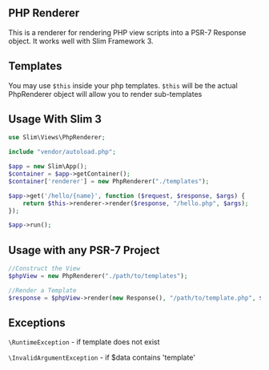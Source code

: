 ## PHP Renderer

This is a renderer for rendering PHP view scripts into a PSR-7 Response object. It works well with Slim Framework 3.

## Templates
You may use `$this` inside your php templates. `$this` will be the actual PhpRenderer object will allow you to render sub-templates

## Usage With Slim 3

```php
use Slim\Views\PhpRenderer;

include "vendor/autoload.php";

$app = new Slim\App();
$container = $app->getContainer();
$container['renderer'] = new PhpRenderer("./templates");

$app->get('/hello/{name}', function ($request, $response, $args) {
    return $this->renderer->render($response, "/hello.php", $args);
});

$app->run();
```

## Usage with any PSR-7 Project
```php
//Construct the View
$phpView = new PhpRenderer("./path/to/templates");

//Render a Template
$response = $phpView->render(new Response(), "/path/to/template.php", $yourData);
```

## Exceptions
`\RuntimeException` - if template does not exist

`\InvalidArgumentException` - if $data contains 'template'